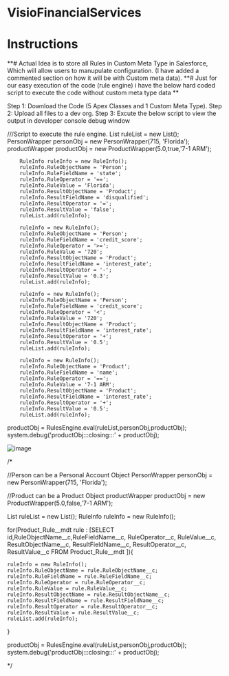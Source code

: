 # VisioFinancialServices

# Instructions
**# Actual Idea is to store all Rules in Custom Meta Type in Salesforce, Which will allow users to manupulate configuration. (I have added a commented section on how it will be with Custom meta data).
**# Just for our easy execution of the code (rule engine) i have the below hard coded script to execute the code without custom meta type data **

Step 1: Download the Code (5 Apex Classes and 1 Custom Meta Type).
Step 2: Upload all files to a dev org.
Step 3: Excute the below script to view the output in developer console debug window

///Script to execute the rule engine.
List<RuleInfo> ruleList = new List<RuleInfo>();
        PersonWrapper personObj = new PersonWrapper(715, 'Florida');     
        productWrapper productObj = new ProductWrapper(5.0,true,'7-1 ARM');
        
        RuleInfo ruleInfo = new RuleInfo();
        ruleInfo.RuleObjectName = 'Person';
        ruleInfo.RuleFieldName = 'state';
        ruleInfo.RuleOperator = '==';
        ruleInfo.RuleValue = 'Florida';
        ruleInfo.ResultObjectName = 'Product';
        ruleInfo.ResultFieldName = 'disqualified';
        ruleInfo.ResultOperator = '=';
        ruleInfo.ResultValue = 'false';        
        ruleList.add(ruleInfo);
        
        ruleInfo = new RuleInfo();
        ruleInfo.RuleObjectName = 'Person';
        ruleInfo.RuleFieldName = 'credit_score';
        ruleInfo.RuleOperator = '>=';
        ruleInfo.RuleValue = '720';
        ruleInfo.ResultObjectName = 'Product';
        ruleInfo.ResultFieldName = 'interest_rate';
        ruleInfo.ResultOperator = '-';
        ruleInfo.ResultValue = '0.3';        
        ruleList.add(ruleInfo);
        
        ruleInfo = new RuleInfo();
        ruleInfo.RuleObjectName = 'Person';
        ruleInfo.RuleFieldName = 'credit_score';
        ruleInfo.RuleOperator = '<';
        ruleInfo.RuleValue = '720';
        ruleInfo.ResultObjectName = 'Product';
        ruleInfo.ResultFieldName = 'interest_rate';
        ruleInfo.ResultOperator = '+';
        ruleInfo.ResultValue = '0.5';        
        ruleList.add(ruleInfo);
        
        ruleInfo = new RuleInfo();
        ruleInfo.RuleObjectName = 'Product';
        ruleInfo.RuleFieldName = 'name';
        ruleInfo.RuleOperator = '==';
        ruleInfo.RuleValue = '7-1 ARM';
        ruleInfo.ResultObjectName = 'Product';
        ruleInfo.ResultFieldName = 'interest_rate';
        ruleInfo.ResultOperator = '+';
        ruleInfo.ResultValue = '0.5';        
        ruleList.add(ruleInfo);

productObj = RulesEngine.eval(ruleList,personObj,productObj);
system.debug('productObj:::closing:::' + productObj);


![image](https://github.com/hemakgit/VisioFinancialServices/assets/90020641/6ee4f82e-0903-4f2b-b2b9-47f89bd111e3)




/*

//Person can be a Personal Account Object
PersonWrapper personObj = new PersonWrapper(715, 'Florida');     

//Product can be a Product Object
productWrapper productObj = new ProductWrapper(5.0,false,'7-1 ARM');

List<RuleInfo> ruleList = new List<RuleInfo>();
RuleInfo ruleInfo = new RuleInfo();

for(Product_Rule__mdt rule : [SELECT id,RuleObjectName__c,RuleFieldName__c, RuleOperator__c, RuleValue__c, ResultObjectName__c, ResultFieldName__c, ResultOperator__c, ResultValue__c 
                              FROM Product_Rule__mdt ]){
    
    ruleInfo = new RuleInfo();
    ruleInfo.RuleObjectName = rule.RuleObjectName__c;
    ruleInfo.RuleFieldName = rule.RuleFieldName__c;
    ruleInfo.RuleOperator = rule.RuleOperator__c;
    ruleInfo.RuleValue = rule.RuleValue__c;
    ruleInfo.ResultObjectName = rule.ResultObjectName__c;
    ruleInfo.ResultFieldName = rule.ResultFieldName__c;
    ruleInfo.ResultOperator = rule.ResultOperator__c;
    ruleInfo.ResultValue = rule.ResultValue__c;        
    ruleList.add(ruleInfo);
}

productObj = RulesEngine.eval(ruleList,personObj,productObj);
system.debug('productObj:::closing:::' + productObj);

*/
